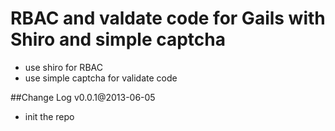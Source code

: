 RBAC and valdate code for Gails with Shiro and simple captcha
=====================================

- use shiro for RBAC
- use simple captcha for validate code

##Change Log
v0.0.1@2013-06-05
- init the repo



